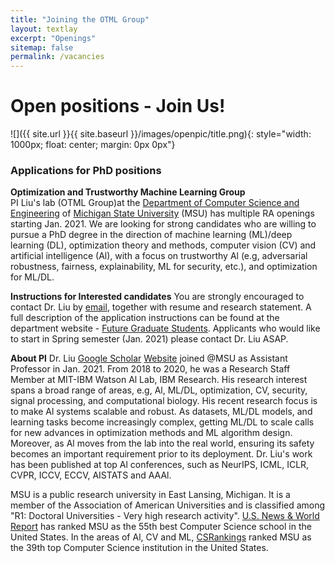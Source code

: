 ```yaml
---
title: "Joining the OTML Group"
layout: textlay
excerpt: "Openings"
sitemap: false
permalink: /vacancies
---
```


# Open positions - Join Us!

![]({{ site.url }}{{ site.baseurl }}/images/openpic/title.png){: style="width: 1000px; float: center; margin: 0px 0px"}

### Applications for PhD positions

**Optimization and Trustworthy Machine Learning Group**  
PI Liu's lab (OTML Group)at the [Department of Computer Science and Engineering](https://www.cse.msu.edu/) of [Michigan State University](https://msu.edu/) (MSU) has multiple RA openings starting Jan. 2021. We are looking for strong candidates who are willing to pursue a PhD degree in the direction of machine learning (ML)/deep learning (DL), optimization theory and methods, computer vision (CV) and artificial intelligence (Al), with a focus on trustworthy Al (e.g, adversarial robustness, fairness, explainability, ML for security, etc.), and optimization for ML/DL.

**Instructions for Interested candidates** 
You are strongly encouraged to contact Dr. Liu by [email](liusiji5@msu.edu), together with resume and research statement. A full description of the application instructions can be found at the department website - [Future Graduate Students](https://www.cse.msu.edu/Students/Future_Grad/HowToApply.php). Applicants who would like to start in Spring semester (Jan. 2021) please contact Dr. Liu ASAP.

**About Pl**
Dr. Liu [Google Scholar](https://scholar.google.com/citations?user=C7dO_UgAAAAJ&hl=en) [Website](https://lsjxjtu.github.io) joined @MSU as Assistant Professor in Jan. 2021. From 2018 to 2020, he was a Research Staff Member at MIT-IBM Watson Al Lab, IBM Research. His research interest spans a broad range of areas, e.g, Al, ML/DL, optimization, CV, security, signal processing, and computational biology. His recent research focus is to make Al systems scalable and robust. As datasets, ML/DL models, and learning tasks become increasingly complex, getting ML/DL to scale calls for new advances in optimization methods and ML algorithm design. Moreover, as Al moves from the lab into the real world, ensuring its safety becomes an important requirement prior to its deployment. Dr. Liu's work has been published at top Al conferences, such as NeurIPS, ICML, ICLR, CVPR, ICCV, ECCV, AISTATS and AAAl.

MSU is a public research university in East Lansing, Michigan. It is a member of the Association of American Universities and is classified among "R1: Doctoral Universities - Very high research activity". [U.S. News & World Report](https://www.usnews.com/best-graduate-schools/top-science-schools/computer-science-rankings) has ranked MSU as the 55th best Computer Science school in the United States. In the areas of Al, CV and ML, [CSRankings](http://csrankings.org/#/index?all) ranked MSU as the 39th top Computer Science institution in the United States.


<!-- <figure>
<img src="{{ site.url }}{{ site.baseurl }}/images/picpic/Gallery/DSC_0696.jpg" width="95%">
</figure> -->
